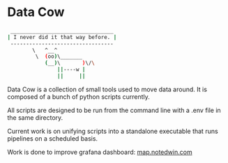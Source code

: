 # Data Cow

```bash
 _________________________________
| I never did it that way before. |
 ---------------------------------
        \   ^__^
         \  (oo)\_______
            (__)\       )\/\
                ||----w |
                ||     ||
```

Data Cow is a collection of small tools used to move data around. It is composed of a bunch of python scripts currently.

All scripts are designed to be run from the command line with a .env file in the same directory.

Current work is on unifying scripts into a standalone executable that runs pipelines on a scheduled basis.

Work is done to improve grafana dashboard:
[map.notedwin.com](https://map.notedwin.com)
